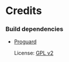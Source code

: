 Credits
=======

### Build dependencies

*   [Proguard](http://proguard.sourceforge.net/)

    License: [GPL v2](http://proguard.sourceforge.net/license.html)
